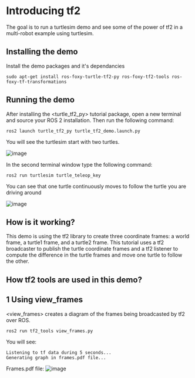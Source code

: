# Introducing tf2

The goal is to run a turtlesim demo and see some of the power of tf2 in a multi-robot example using turtlesim.

## Installing the demo

Install the demo packages and it's dependancies 

```
sudo apt-get install ros-foxy-turtle-tf2-py ros-foxy-tf2-tools ros-foxy-tf-transformations
```

## Running the demo

After installing the <turtle_tf2_py> tutorial package, open a new terminal and source your ROS 2 installation. Then run the following command:

```
ros2 launch turtle_tf2_py turtle_tf2_demo.launch.py
```

You will see the turtlesim start with two turtles.

![image](https://user-images.githubusercontent.com/90166739/196679697-622725af-2eeb-4bc1-893d-0d7111fd97e3.png)


In the second terminal window type the following command:

```
ros2 run turtlesim turtle_teleop_key
```

You can see that one turtle continuously moves to follow the turtle you are driving around

![image](https://user-images.githubusercontent.com/90166739/196679807-fcb91334-951a-4cf1-8f84-bb7c681e18f2.png)

## How is it working?

This demo is using the tf2 library to create three coordinate frames: a world frame, a turtle1 frame, and a turtle2 frame. This tutorial uses a tf2 broadcaster to publish the turtle coordinate frames and a tf2 listener to compute the difference in the turtle frames and move one turtle to follow the other.

## How tf2 tools are used in this demo?

## 1 Using view_frames

<view_frames> creates a diagram of the frames being broadcasted by tf2 over ROS.

```
ros2 run tf2_tools view_frames.py
```

You will see:

```
Listening to tf data during 5 seconds...
Generating graph in frames.pdf file...
```

Frames.pdf file:
![image](https://user-images.githubusercontent.com/90166739/196680687-4a09fdad-cd05-46a1-8161-853c900321d2.png)

